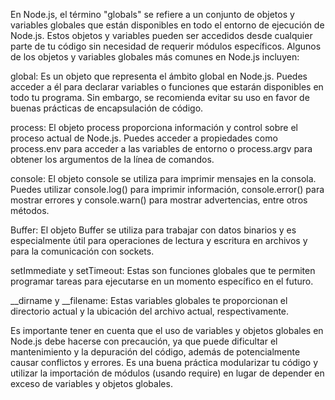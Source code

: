 En Node.js, el término "globals" se refiere a un conjunto de objetos y variables globales que están disponibles en todo el entorno de ejecución de Node.js. Estos objetos y variables pueden ser accedidos desde cualquier parte de tu código sin necesidad de requerir módulos específicos. Algunos de los objetos y variables globales más comunes en Node.js incluyen:

global: Es un objeto que representa el ámbito global en Node.js. Puedes acceder a él para declarar variables o funciones que estarán disponibles en todo tu programa. Sin embargo, se recomienda evitar su uso en favor de buenas prácticas de encapsulación de código.

process: El objeto process proporciona información y control sobre el proceso actual de Node.js. Puedes acceder a propiedades como process.env para acceder a las variables de entorno o process.argv para obtener los argumentos de la línea de comandos.

console: El objeto console se utiliza para imprimir mensajes en la consola. Puedes utilizar console.log() para imprimir información, console.error() para mostrar errores y console.warn() para mostrar advertencias, entre otros métodos.

Buffer: El objeto Buffer se utiliza para trabajar con datos binarios y es especialmente útil para operaciones de lectura y escritura en archivos y para la comunicación con sockets.

setImmediate y setTimeout: Estas son funciones globales que te permiten programar tareas para ejecutarse en un momento específico en el futuro.

__dirname y __filename: Estas variables globales te proporcionan el directorio actual y la ubicación del archivo actual, respectivamente.

Es importante tener en cuenta que el uso de variables y objetos globales en Node.js debe hacerse con precaución, ya que puede dificultar el mantenimiento y la depuración del código, además de potencialmente causar conflictos y errores. Es una buena práctica modularizar tu código y utilizar la importación de módulos (usando require) en lugar de depender en exceso de variables y objetos globales.




